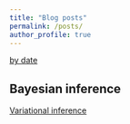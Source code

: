 ```yaml
---
title: "Blog posts"
permalink: /posts/
author_profile: true
---
```


[by date](https://garyuppal.github.io/year-archive)

## Bayesian inference
[Variational inference](https://garyuppal.github.io/posts/variational_inference)